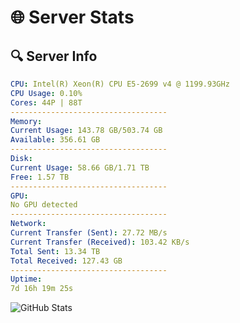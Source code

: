 # 🌐 Server Stats
## 🔍 Server Info
```yaml
CPU: Intel(R) Xeon(R) CPU E5-2699 v4 @ 1199.93GHz
CPU Usage: 0.10%
Cores: 44P | 88T
-----------------------------------
Memory:
Current Usage: 143.78 GB/503.74 GB
Available: 356.61 GB
-----------------------------------
Disk:
Current Usage: 58.66 GB/1.71 TB
Free: 1.57 TB
-----------------------------------
GPU:
No GPU detected
-----------------------------------
Network:
Current Transfer (Sent): 27.72 MB/s
Current Transfer (Received): 103.42 KB/s
Total Sent: 13.34 TB
Total Received: 127.43 GB
-----------------------------------
Uptime:
7d 16h 19m 25s
```
![GitHub Stats](https://img.shields.io/badge/Updated-2025-03-15_13:42:14-blue)
